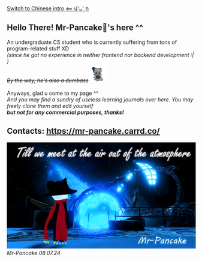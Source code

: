 [Switch to Chinese intro <== վ'ᴗ' ի](README.md)
## Hello There! Mr-Pancake🥞's here ^^
An undergraduate CS student who is currently suffering from tons of program-related stuff XD <br>*(since he got no experience in neither frontend nor backend development :| )*<br>
*~~By the way, he's also a dumbass~~*![](images/baka.gif)<br>
<br>
 Anyways, glad u come to my page ^^
 <br>*And you may find a sundry of useless learning journals over here. You may freely clone them and edit yourself<br> **but not for any commercial purposes, thanks!***
<br>

## Contacts: https://mr-pancake.carrd.co/
![images/cosmic.png](images/cosmic.png)
*Mr-Pancake 08.07.24*

